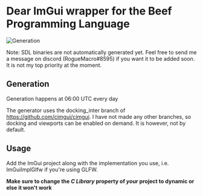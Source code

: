 # Dear ImGui wrapper for the Beef Programming Language 

![Generation](https://github.com/RogueMacro/imgui-beef/workflows/Generation/badge.svg)

Note: SDL binaries are not automatically generated yet. Feel free to send me a message on discord (RogueMacro#8595) if you want it to be added soon. It is not my top priority at the moment.

## Generation

Generation happens at 06:00 UTC every day

The generator uses the docking_inter branch of https://github.com/cimgui/cimgui. I have not made any other branches, so docking and viewports can be enabled on demand. It is however, not by default.

## Usage

Add the ImGui project along with the implementation you use, i.e. ImGuiImplGlfw if you're using GLFW.

**Make sure to change the *C Library* property of *your* project to dynamic or else it won't work**
